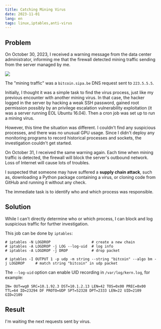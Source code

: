 ```yaml
---
title: Catching Mining Virus
date: 2023-11-01
lang: en
tags: linux,iptables,anti-virus
---
```


## Problem

On October 30, 2023, I received a warning message from the data center administrator, informing me that the firewall detected mining traffic sending from the server managed by me.

![](firewall-warning.png)

The "mining traffic" was a `bitcoin.sipa.be` DNS request sent to `223.5.5.5`.

Initially, I thought it was a simple task to find the virus process, just like my previous encounter with another mining virus. In that case, the hacker logged in the server by hacking a weak SSH password, gained root permission possibly by an privilege escalation vulnerability exploitation (it was a server running EOL Ubuntu 16.04). Then a cron job was set up to run a mining virus.

However, this time the situation was different. I couldn't find any suspicious processes, and there was no unusual GPU usage. Since I didn't deploy any monitoring programs to record historical processes and sockets, the investigation couldn't get started.

On October 31, I received the same warning again. Each time when mining traffic is detected, the firewall will block the server's outbound network. Loss of Internet will cause lots of troubles.

I suspected that someone may have suffered a **supply chain attack**, such as, downloading a Python package containing a virus, or cloning code from GitHub and running it without any check.

The immediate task is to identify who and which process was responsible.

## Solution

While I can't directly determine who or which process, I can block and log suspicious traffic for further investigation.

This job can be done by `iptables`:

```shell
# iptables -N LOGDROP                   # create a new chain
# iptables -A LOGDROP -j LOG --log-uid  # log info
# iptables -A LOGDROP -j DROP           # drop packet

# iptables -I OUTPUT 1 -p udp -m string --string "bitcoin" --algo bm -j LOGDROP     # match string "bitcoin" in udp packet
```

The `--log-uid` option can enable UID recording in `/var/log/kern.log`, for example:

```log
IN= OUT=wg0 SRC=10.1.92.3 DST=10.1.2.13 LEN=42 TOS=0x00 PREC=0x00 TTL=64 ID=23294 DF PROTO=UDP SPT=52328 DPT=2333 LEN=22 UID=2109 GID=2109
```

## Result

I'm waiting the next requests sent by virus.
